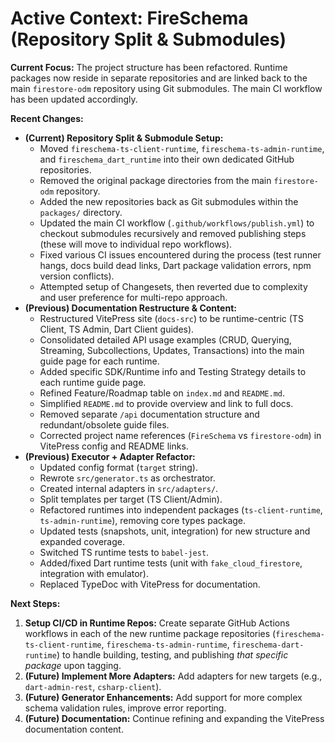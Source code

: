 # Active Context: FireSchema (Repository Split & Submodules)

**Current Focus:** The project structure has been refactored. Runtime packages now reside in separate repositories and are linked back to the main `firestore-odm` repository using Git submodules. The main CI workflow has been updated accordingly.

**Recent Changes:**

-   **(Current) Repository Split & Submodule Setup:**
    -   Moved `fireschema-ts-client-runtime`, `fireschema-ts-admin-runtime`, and `fireschema_dart_runtime` into their own dedicated GitHub repositories.
    -   Removed the original package directories from the main `firestore-odm` repository.
    -   Added the new repositories back as Git submodules within the `packages/` directory.
    -   Updated the main CI workflow (`.github/workflows/publish.yml`) to checkout submodules recursively and removed publishing steps (these will move to individual repo workflows).
    -   Fixed various CI issues encountered during the process (test runner hangs, docs build dead links, Dart package validation errors, npm version conflicts).
    -   Attempted setup of Changesets, then reverted due to complexity and user preference for multi-repo approach.
-   **(Previous) Documentation Restructure & Content:**
    -   Restructured VitePress site (`docs-src`) to be runtime-centric (TS Client, TS Admin, Dart Client guides).
    -   Consolidated detailed API usage examples (CRUD, Querying, Streaming, Subcollections, Updates, Transactions) into the main guide page for each runtime.
    -   Added specific SDK/Runtime info and Testing Strategy details to each runtime guide page.
    -   Refined Feature/Roadmap table on `index.md` and `README.md`.
    -   Simplified `README.md` to provide overview and link to full docs.
    -   Removed separate `/api` documentation structure and redundant/obsolete guide files.
    -   Corrected project name references (`FireSchema` vs `firestore-odm`) in VitePress config and README links.
-   **(Previous) Executor + Adapter Refactor:**
    -   Updated config format (`target` string).
    -   Rewrote `src/generator.ts` as orchestrator.
    -   Created internal adapters in `src/adapters/`.
    -   Split templates per target (TS Client/Admin).
    -   Refactored runtimes into independent packages (`ts-client-runtime`, `ts-admin-runtime`), removing core types package.
    -   Updated tests (snapshots, unit, integration) for new structure and expanded coverage.
    -   Switched TS runtime tests to `babel-jest`.
    -   Added/fixed Dart runtime tests (unit with `fake_cloud_firestore`, integration with emulator).
    -   Replaced TypeDoc with VitePress for documentation.


**Next Steps:**

1.  **Setup CI/CD in Runtime Repos:** Create separate GitHub Actions workflows in each of the new runtime package repositories (`fireschema-ts-client-runtime`, `fireschema-ts-admin-runtime`, `fireschema-dart-runtime`) to handle building, testing, and publishing *that specific package* upon tagging.
2.  **(Future) Implement More Adapters:** Add adapters for new targets (e.g., `dart-admin-rest`, `csharp-client`).
3.  **(Future) Generator Enhancements:** Add support for more complex schema validation rules, improve error reporting.
4.  **(Future) Documentation:** Continue refining and expanding the VitePress documentation content.
